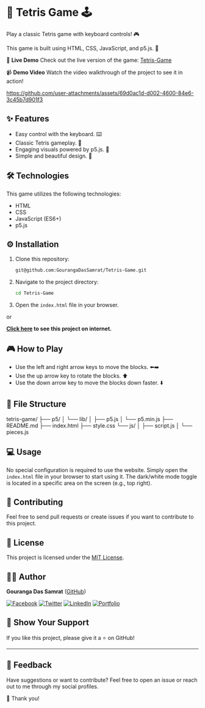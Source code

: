 # 🧱 Tetris Game 🕹️

Play a classic Tetris game with keyboard controls! 🎮

This game is built using HTML, CSS, JavaScript, and p5.js. 🚀

🌟 **Live Demo**
Check out the live version of the game: [Tetris-Game](https://tetrisgamebygouranga.tiiny.site)

📹 **Demo Video**
Watch the video walkthrough of the project to see it in action!

https://github.com/user-attachments/assets/69d0ac1d-d002-4600-84e6-3c45b7d901f3



## ✨ Features

* Easy control with the keyboard. ⌨️
* Classic Tetris gameplay. 🧱
* Engaging visuals powered by p5.js. 🎨
* Simple and beautiful design. 🌟

## 🛠️ Technologies

This game utilizes the following technologies:

* HTML
* CSS
* JavaScript (ES6+)
* p5.js

## ⚙️ Installation

1.  Clone this repository:
    ```bash
    git@github.com:GourangaDasSamrat/Tetris-Game.git
    
2.  Navigate to the project directory:
    ```bash
    cd Tetris-Game
    ```
3.  Open the `index.html` file in your browser.

or

**[Click here](https://tetrisgamebygouranga.tiiny.site) to see this project on internet.**

## 🎮 How to Play

* Use the left and right arrow keys to move the blocks. ⬅️➡️
* Use the up arrow key to rotate the blocks. ⬆️
* Use the down arrow key to move the blocks down faster. ⬇️

## 📂 File Structure


tetris-game/
├── p5/
│   └── lib/
│       ├── p5.js
│       └── p5.min.js
├── README.md
├── index.html
├── style.css
└── js/
│    ├── script.js
│    └── pieces.js

## 💻 Usage

No special configuration is required to use the website. Simply open the `index.html` file in your browser to start using it. The dark/white mode toggle is located in a specific area on the screen (e.g., top right).

## 🤝 Contributing

Feel free to send pull requests or create issues if you want to contribute to this project.

## 📰 License

This project is licensed under the [MIT License](https://opensource.org/licenses/MIT).

## 🧑‍💻 Author

**Gouranga Das Samrat** ([GitHub](https://github.com/GourangaDasSamrat))

[![Facebook](https://img.shields.io/badge/Facebook-1877F2?style=for-the-badge&logo=facebook&logoColor=white)](https://www.facebook.com/gourangadassamrat)
[![Twitter](https://img.shields.io/badge/Twitter-1DA1F2?style=for-the-badge&logo=twitter&logoColor=white)](https://x.com/gouranga_khulna)
[![LinkedIn](https://img.shields.io/badge/LinkedIn-0077B5?style=for-the-badge&logo=linkedin&logoColor=white)](https://linkedin.com/in/gouranga-das-samrat)
[![Portfolio](https://img.shields.io/badge/Portfolio-000000?style=for-the-badge&logo=web&logoColor=white)](https://gourangadas.netlify.app/)

## 🌟 Show Your Support

If you like this project, please give it a ⭐ on GitHub!

---

## 📢 Feedback

Have suggestions or want to contribute? Feel free to open an issue or reach out to me through my social profiles.


🎉 Thank you!
